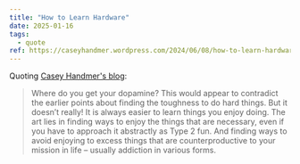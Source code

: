 ```yaml
---
title: "How to Learn Hardware"
date: 2025-01-16
tags:
  - quote
ref: https://caseyhandmer.wordpress.com/2024/06/08/how-to-learn-hardware/
---
```



Quoting [Casey Handmer's blog](https://caseyhandmer.wordpress.com/2024/06/08/how-to-learn-hardware/):

> Where do you get your dopamine? This would appear to contradict the earlier points about finding the toughness to do hard things. But it doesn’t really! It is always easier to learn things you enjoy doing. The art lies in finding ways to enjoy the things that are necessary, even if you have to approach it abstractly as Type 2 fun. And finding ways to avoid enjoying to excess things that are counterproductive to your mission in life – usually addiction in various forms.